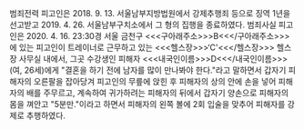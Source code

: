 범죄전력
피고인은 2018. 9. 13. 서울남부지방법원에서 강제추행죄 등으로 징역 1년을 선고받고 2019. 4. 26. 서울남부구치소에서 그 형의 집행을 종료하였다.
범죄사실
피고인은 2020. 4. 16. 23:30경 서울 금천구 <<<구아래주소>>>B<<</구아래주소>>>에 있는 피고인이 트레이너로 근무하고 있는 <<<헬스장>>>‘C'<<</헬스장>>> 헬스장 사무실 내에서, 그곳 수강생인 피해자 <<<내국인이름>>>D<<</내국인이름>>>(여, 26세)에게 "결혼을 하기 전에 남자를 많이 만나봐야 한다."라고 말하면서 갑자기 피해자의 오른팔을 잡아당겨 피고인의 무릎에 앉힌 후 피해자의 상의 안에 손을 넣어 피해자의 배를 주무르고, 계속하여 귀가하려는 피해자의 뒤에서 갑자기 양손으로 피해자의 몸을 껴안고 "5분만."이라고 하면서 피해자의 왼쪽 볼에 2회 입술을 맞추어 피해자를 강제로 추행하였다.